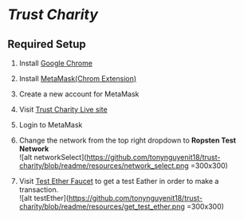 # ***Trust Charity***
## Required Setup

1. Install [Google Chrome](https://www.google.com/chrome/)

2. Install [MetaMask(Chrom Extension)](https://chrome.google.com/webstore/detail/metamask/nkbihfbeogaeaoehlefnkodbefgpgknn?hl=en)

3. Create a new account for MetaMask

4. Visit [Trust Charity Live site](https://trust-charity.herokuapp.com)

5. Login to MetaMask

6. Change the network from the top right dropdown to **Ropsten Test Network**  
![alt networkSelect](https://github.com/tonynguyenit18/trust-charity/blob/readme/resources/network_select.png =300x300)

7. Visit [Test Ether Faucet](https://faucet.metamask.io/) to get a test Eather in order to make a transaction.  
![alt testEther](https://github.com/tonynguyenit18/trust-charity/blob/readme/resources/get_test_ether.png =300x300)
